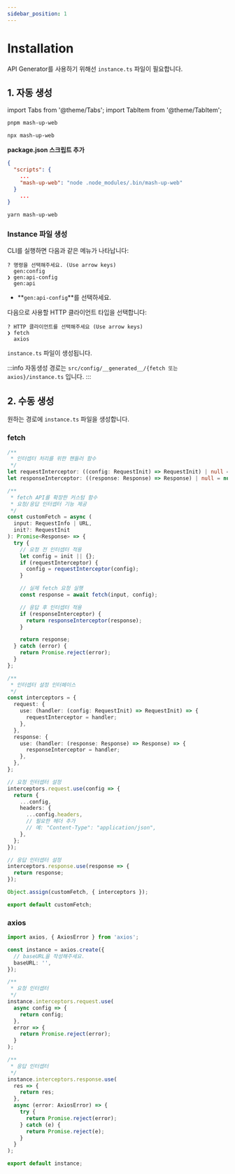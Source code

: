 ```yaml
---
sidebar_position: 1
---
```


# Installation

API Generator를 사용하기 위해선 `instance.ts` 파일이 필요합니다.

## 1. 자동 생성

import Tabs from '@theme/Tabs';
import TabItem from '@theme/TabItem';

<Tabs groupId="package-managers">
  <TabItem value="pnpm" label="pnpm" default>

```bash
pnpm mash-up-web
```

  </TabItem>
  <TabItem value="npm" label="npm">

```bash
npx mash-up-web
```

  </TabItem>
  <TabItem value="yarn" label="yarn">

**package.json 스크립트 추가**

```json
{
  "scripts": {
    ...
    "mash-up-web": "node .node_modules/.bin/mash-up-web"
  }
    ...
}

```

```bash
yarn mash-up-web
```

  </TabItem>
</Tabs>

### Instance 파일 생성

CLI를 실행하면 다음과 같은 메뉴가 나타납니다:

```
? 명령을 선택해주세요. (Use arrow keys)
  gen:config
❯ gen:api-config
  gen:api
```

- **`gen:api-config`**를 선택하세요.

다음으로 사용할 HTTP 클라이언트 타입을 선택합니다:

```
? HTTP 클라이언트를 선택해주세요 (Use arrow keys)
❯ fetch
  axios
```

`instance.ts` 파일이 생성됩니다.

:::info
자동생성 경로는 `src/config/__generated__/{fetch 또는 axios}/instance.ts` 입니다.
:::

## 2. 수동 생성

원하는 경로에 `instance.ts` 파일을 생성합니다.

### fetch

```ts title="instance.ts"
/**
 * 인터셉터 처리를 위한 핸들러 함수
 */
let requestInterceptor: ((config: RequestInit) => RequestInit) | null = null;
let responseInterceptor: ((response: Response) => Response) | null = null;

/**
 * fetch API를 확장한 커스텀 함수
 * 요청/응답 인터셉터 기능 제공
 */
const customFetch = async (
  input: RequestInfo | URL,
  init?: RequestInit
): Promise<Response> => {
  try {
    // 요청 전 인터셉터 적용
    let config = init || {};
    if (requestInterceptor) {
      config = requestInterceptor(config);
    }

    // 실제 fetch 요청 실행
    const response = await fetch(input, config);

    // 응답 후 인터셉터 적용
    if (responseInterceptor) {
      return responseInterceptor(response);
    }

    return response;
  } catch (error) {
    return Promise.reject(error);
  }
};

/**
 * 인터셉터 설정 인터페이스
 */
const interceptors = {
  request: {
    use: (handler: (config: RequestInit) => RequestInit) => {
      requestInterceptor = handler;
    },
  },
  response: {
    use: (handler: (response: Response) => Response) => {
      responseInterceptor = handler;
    },
  },
};

// 요청 인터셉터 설정
interceptors.request.use(config => {
  return {
    ...config,
    headers: {
      ...config.headers,
      // 필요한 헤더 추가
      // 예: "Content-Type": "application/json",
    },
  };
});

// 응답 인터셉터 설정
interceptors.response.use(response => {
  return response;
});

Object.assign(customFetch, { interceptors });

export default customFetch;
```

### axios

```ts title="instance.ts"
import axios, { AxiosError } from 'axios';

const instance = axios.create({
  // baseURL을 작성해주세요.
  baseURL: '',
});

/**
 * 요청 인터셉터
 */
instance.interceptors.request.use(
  async config => {
    return config;
  },
  error => {
    return Promise.reject(error);
  }
);

/**
 * 응답 인터셉터
 */
instance.interceptors.response.use(
  res => {
    return res;
  },
  async (error: AxiosError) => {
    try {
      return Promise.reject(error);
    } catch (e) {
      return Promise.reject(e);
    }
  }
);

export default instance;
```

